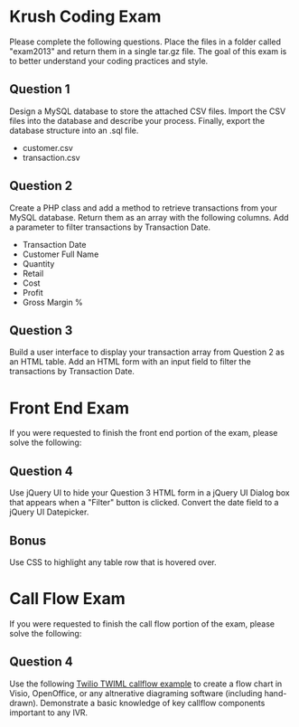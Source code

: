 Krush Coding Exam
=================

Please complete the following questions. Place the files in a folder called "exam2013" and return them in a single tar.gz file. The goal of this exam is to better understand your coding practices and style.

Question 1
----------

Design a MySQL database to store the attached CSV files. Import the CSV files into the database and describe your process. Finally, export the database structure into an .sql file.

*    customer.csv
*    transaction.csv

Question 2
----------

Create a PHP class and add a method to retrieve transactions from your MySQL database. Return them as an array with the following columns. Add a parameter to filter transactions by Transaction Date.

*    Transaction Date
*    Customer Full Name
*    Quantity
*    Retail
*    Cost
*    Profit
*    Gross Margin %

Question 3
----------

Build a user interface to display your transaction array from Question 2 as an HTML table. Add an HTML form with an input field to filter the transactions by Transaction Date.

Front End Exam
==============

If you were requested to finish the front end portion of the exam, please solve the following:

Question 4
----------

Use jQuery UI to hide your Question 3 HTML form in a jQuery UI Dialog box that appears when a "Filter" button is clicked. Convert the date field to a jQuery UI Datepicker.

Bonus
-----

Use CSS to highlight any table row that is hovered over.

Call Flow Exam
==============

If you were requested to finish the call flow portion of the exam, please solve the following:

Question 4
----------

Use the following [Twilio TWIML callflow example](https://www.twilio.com/docs/howto/ivrs-call-screening-and-recording) to create a flow chart in Visio, OpenOffice, or any altnerative diagraming software (including hand-drawn). Demonstrate a basic knowledge of key callflow components important to any IVR.
